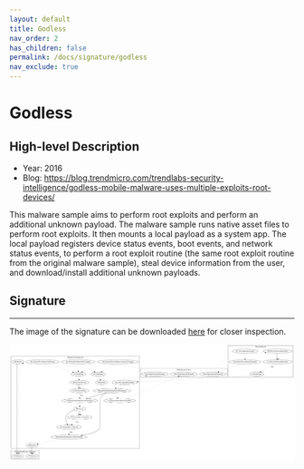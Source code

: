 ```yaml
---
layout: default
title: Godless
nav_order: 2
has_children: false
permalink: /docs/signature/godless
nav_exclude: true
---
```


# Godless

## High-level Description

* Year: 2016
* Blog: https://blog.trendmicro.com/trendlabs-security-intelligence/godless-mobile-malware-uses-multiple-exploits-root-devices/

This malware sample aims to perform root exploits and perform an additional unknown payload. The malware sample runs native asset files to perform root exploits. It then mounts a local payload as a system app. The local payload registers device status events, boot events, and network status events, to perform a root exploit routine (the same root exploit routine from the original malware sample), steal device information from the user, and download/install additional unknown payloads.

## Signature
---

The image of the signature can be downloaded [here](../../img/signatures/Godless.png) for closer inspection.

![](../../img/signatures/Godless.png)
